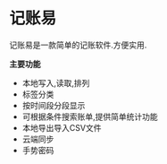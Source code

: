 # 记账易
记账易是一款简单的记账软件.方便实用.

**主要功能**
-  本地写入,读取,排列
-  标签分类
-  按时间段分段显示
-  可根据条件搜索账单,提供简单统计功能
-  本地导出导入CSV文件
-  云端同步
-  手势密码
